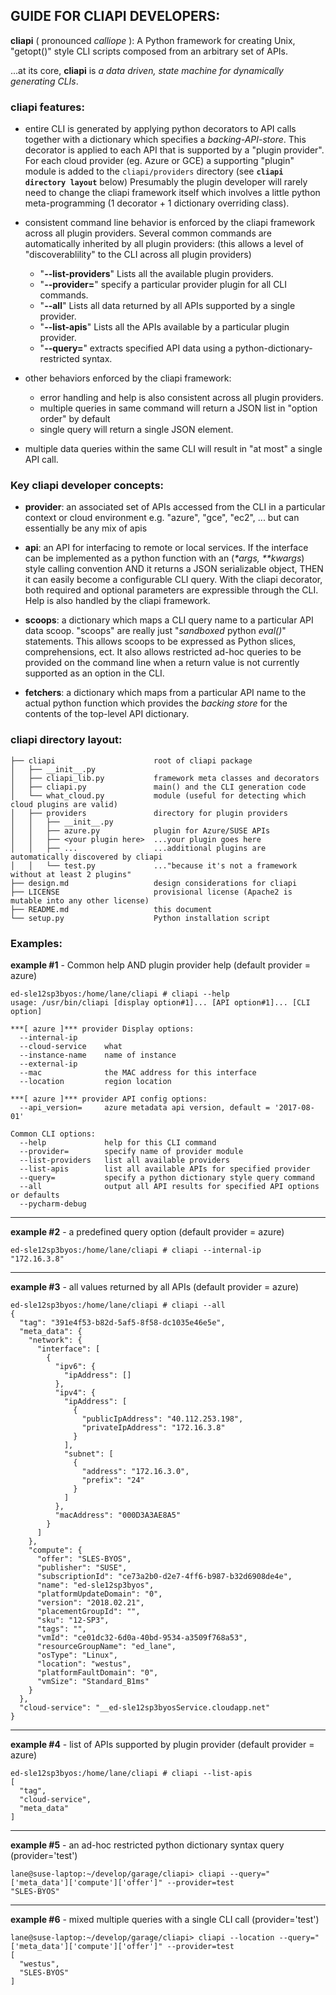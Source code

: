 ## GUIDE FOR CLIAPI DEVELOPERS:
**cliapi** ( pronounced _calliope_ ): A Python framework for creating Unix, "getopt()" style CLI scripts
composed from an arbitrary set of APIs.

...at its core, **cliapi** is _a data driven, state machine for dynamically generating CLIs_.

### cliapi features:
- entire CLI is generated by applying python decorators to API calls together with a dictionary which
specifies a _backing-API-store_. 
This decorator is applied to each API that is supported by a "plugin provider".
For each cloud provider (eg. Azure or GCE) a supporting "plugin" module is added to the
`cliapi/providers` directory (see **`cliapi directory layout`** below)
Presumably the plugin developer will rarely need to change the cliapi framework
itself which involves a little python meta-programming (1 decorator + 1 dictionary
overriding class).

- consistent command line behavior is enforced by the cliapi framework across all plugin providers.
Several common commands are automatically inherited by all plugin providers:
(this allows a level of "discoverablility" to the CLI across all plugin providers)
  - "**--list-providers**" Lists all the available plugin providers.
  - "**--provider=**" specify a particular provider plugin for all CLI commands.
  - "**--all**" Lists all data returned by all APIs supported by a single provider.
  - "**--list-apis**" Lists all the APIs available by a particular plugin provider.
  - "**--query=**" extracts specified API data using a python-dictionary-restricted syntax.
- other behaviors enforced by the cliapi framework:
  - error handling and help is also consistent across all plugin providers.
  - multiple queries in same command will return a JSON list in "option order" by default
  - single query will return a single JSON element.

- multiple data queries within the same CLI will result in "at most" a single API call.

### Key cliapi developer concepts:

- **provider**:  an associated set of APIs accessed from the CLI in a particular context or cloud
 environment e.g. "azure", "gce", "ec2", ... but can essentially be any mix of apis

- **api**: an API for interfacing to remote or local services.  If the interface can be implemented as
a python function with an (_*args, **kwargs_) style calling convention AND it returns a JSON serializable
object, THEN it can easily become a configurable CLI query.  With the cliapi decorator, both required and
optional parameters are expressible through the CLI.  Help is also handled by the cliapi framework.

- **scoops**: a dictionary which maps a CLI query name to a particular API data scoop. "scoops" are really just
"_sandboxed_ python _eval()_" statements.  This allows scoops to be expressed as Python slices,
comprehensions, ect.  It also allows restricted ad-hoc queries to be provided on the command line
when a return value is not currently supported as an option in the CLI.

- **fetchers**: a dictionary which maps from a particular API name to the actual python function which
provides the _backing store_ for the contents of the top-level API dictionary.

### cliapi directory layout:
```
├── cliapi                      root of cliapi package
│   ├── __init__.py
│   ├── cliapi_lib.py           framework meta classes and decorators
│   ├── cliapi.py               main() and the CLI generation code
│   └── what_cloud.py           module (useful for detecting which cloud plugins are valid)
│   ├── providers               directory for plugin providers
│   │   ├── __init__.py
│   │   ├── azure.py            plugin for Azure/SUSE APIs
│   │   ├── <your plugin here>  ...your plugin goes here
│   │   ├── ...                 ...additional plugins are automatically discovered by cliapi
│   │   └── test.py             ..."because it's not a framework without at least 2 plugins"
├── design.md                   design considerations for cliapi
├── LICENSE                     provisional license (Apache2 is mutable into any other license)
├── README.md                   this document
└── setup.py                    Python installation script
```

### Examples:

**example #1** - Common help AND plugin provider help (default provider = azure)
```
ed-sle12sp3byos:/home/lane/cliapi # cliapi --help
usage: /usr/bin/cliapi [display option#1]... [API option#1]... [CLI option]

***[ azure ]*** provider Display options:
  --internal-ip                     
  --cloud-service    what           
  --instance-name    name of instance
  --external-ip                     
  --mac              the MAC address for this interface
  --location         region location

***[ azure ]*** provider API config options:
  --api_version=     azure metadata api version, default = '2017-08-01'

Common CLI options:
  --help             help for this CLI command
  --provider=        specify name of provider module
  --list-providers   list all available providers
  --list-apis        list all available APIs for specified provider
  --query=           specify a python dictionary style query command
  --all              output all API results for specified API options or defaults
  --pycharm-debug                   
```
---
**example #2** - a predefined query option (default provider = azure)
```
ed-sle12sp3byos:/home/lane/cliapi # cliapi --internal-ip
"172.16.3.8"
```
---
**example #3** - all values returned by all APIs  (default provider = azure)
```
ed-sle12sp3byos:/home/lane/cliapi # cliapi --all
{
  "tag": "391e4f53-b82d-5af5-8f58-dc1035e46e5e",
  "meta_data": {
    "network": {
      "interface": [
        {
          "ipv6": {
            "ipAddress": []
          },
          "ipv4": {
            "ipAddress": [
              {
                "publicIpAddress": "40.112.253.198",
                "privateIpAddress": "172.16.3.8"
              }
            ],
            "subnet": [
              {
                "address": "172.16.3.0",
                "prefix": "24"
              }
            ]
          },
          "macAddress": "000D3A3AE8A5"
        }
      ]
    },
    "compute": {
      "offer": "SLES-BYOS",
      "publisher": "SUSE",
      "subscriptionId": "ce73a2b0-d2e7-4ff6-b987-b32d6908de4e",
      "name": "ed-sle12sp3byos",
      "platformUpdateDomain": "0",
      "version": "2018.02.21",
      "placementGroupId": "",
      "sku": "12-SP3",
      "tags": "",
      "vmId": "ce01dc32-6d0a-40bd-9534-a3509f768a53",
      "resourceGroupName": "ed_lane",
      "osType": "Linux",
      "location": "westus",
      "platformFaultDomain": "0",
      "vmSize": "Standard_B1ms"
    }
  },
  "cloud-service": "__ed-sle12sp3byosService.cloudapp.net"
}
```
---
**example #4** - list of APIs supported by plugin provider (default provider = azure)
```
ed-sle12sp3byos:/home/lane/cliapi # cliapi --list-apis
[
  "tag",
  "cloud-service",
  "meta_data"
]
```
---
**example #5** - an ad-hoc restricted python dictionary syntax query (provider='test')
```
lane@suse-laptop:~/develop/garage/cliapi> cliapi --query="['meta_data']['compute']['offer']" --provider=test 
"SLES-BYOS"
```
---
**example #6** - mixed multiple queries with a single CLI call (provider='test')
```
lane@suse-laptop:~/develop/garage/cliapi> cliapi --location --query="['meta_data']['compute']['offer']" --provider=test 
[
  "westus",
  "SLES-BYOS"
]
```

